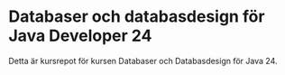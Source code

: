 # Databaser och databasdesign för Java Developer 24

Detta är kursrepot för kursen Databaser och Databasdesign för Java 24.
